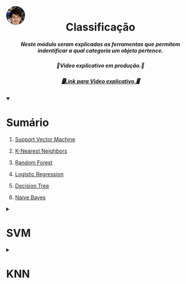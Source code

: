 <img align="center" style='position: fixed' width=50 src="https://github.com/NavajasThomaz/RepositoryModel/blob/main/static/images/3x4Redonda.png?raw=true" />

<div align="center">
<h1>Classificação</h>
</div>
<div align="center">
</div>

##### <div align="center">Neste módulo seram explicadas as ferramentas que permitem indentificar a qual categoria um objeto pertence.</div>

##### <div align="center">🎥Video explicativo em produção.🎥</div>

##### <div align="center"><a href=https://youtu.be>🖥️Link para Video explicativo.🖥️</a></div>

<div>
    <details open>
        <summary closed>

# Sumário</summary>

1. [Support Vector Machine](#SVM)
2. [K-Nearest Neighbors](#KNN)
3. [Random Forest](#Random-Forest)
4. [Logistic Regression](#Logistic-Regression)
5. [Decision Tree](#Decision-Tree)
6. [Naive Bayes](#Naive-Bayes)

    </details>
</div>

<details>
<summary>

# SVM</summary>

### Objetivo
A template repository demonstrating best practices for project organization. Provides a structured starting point for enhanced collaboration and maintainability.

```cmd
pip install scikit-learn
```

<div align="center">
<img align="center" width=500 src="https://github.com/NavajasThomaz/RepositoryModel/blob/main/static/images/diretorios.png?raw=true" />
</div>



### Ferramentas
<div style=display:inline-block>
<img align="center" width=100 src="https://github.com/NavajasThomaz/RepositoryModel/blob/main/static/images/image.png?raw=true" />
Linguagem utilizada
</div>
<div>
<img align="center" width=100 src="https://github.com/NavajasThomaz/RepositoryModel/blob/main/static/images/image.png?raw=true" />
Biblioteca Importante.
</div>
<div>
<a href = "https://drive.google.com/"><img src="https://resources.finalsite.net/images/f_auto,q_auto,t_image_size_1/v1672955208/ccsk12inus/tmchgi8elmup78ffviev/Google_Drive_logo.png" target="_blank" width="70" align='center'></a>
Pacote completo no drive.


</div>
</details>



<details>
<summary>

# KNN</summary>
<div align="center">
<img align="center" width=500 src="https://github.com/NavajasThomaz/Scikit-Learn-Tutorial/blob/main/static/images/KNN.png?raw=true" />
<h1>K-Nearest-Neighbors</h1>
O KNeighborsClassifier é um algoritmo de aprendizado de máquina supervisionado usado para classificação.
Ele faz parte das ferramentas mais populares para ciência de dados e aprendizado de máquina.
A ideia básica do KNN (K-Nearest Neighbors), é classificar novos pontos de dados com base na maioria das
classes presentes entre seus "vizinhos" mais próximos.
</div>
</details>



